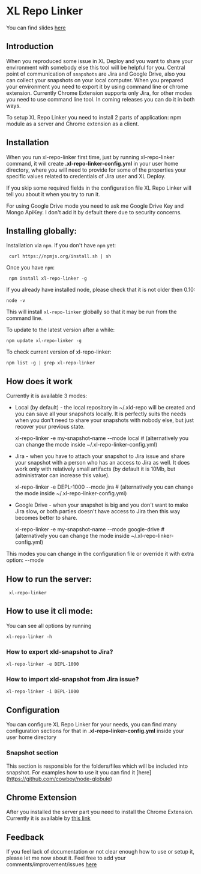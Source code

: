 XL Repo Linker
=======

You can find slides [here](http://slides.com/acierto/xl-repo-linker)

Introduction
------------

When you reproduced some issue in XL Deploy and you want to share your environment with somebody else this tool will 
be helpful for you. Central point of communication of `snapshots` are Jira and Google Drive, also you can collect your 
snapshots on your local computer. When you prepared your environment you need to export it by using command line or 
chrome extension. Currently Chrome Extension supports only Jira, for other modes you need to use command line tool. In
coming releases you can do it in both ways. 
 
To setup XL Repo Linker you need to install 2 parts of application: npm module as a server and Chrome extension as a client. 

Installation
-------------

When you run xl-repo-linker first time, just by running xl-repo-linker command, it will 
create **.xl-repo-linker-config.yml** in your user home directory, where you will need to provide for some of the 
properties your specific values related to credentials of Jira user and XL Deploy.

If you skip some required fields in the configuration file XL Repo Linker will tell you about it when you try to run it. 
 
For using Google Drive mode you need to ask me Google Drive Key and Mongo ApiKey. I don't add it by default there due to 
security concerns. 

## Installing globally:

Installation via `npm`.  If you don't have `npm` yet:

     curl https://npmjs.org/install.sh | sh

Once you have `npm`:

     npm install xl-repo-linker -g
     
If you already have installed node, please check that it is not older then 0.10:
 
    node -v

This will install `xl-repo-linker` globally so that it may be run from the command line.

To update to the latest version after a while:

    npm update xl-repo-linker -g 
    
To check current version of xl-repo-linker:

    npm list -g | grep xl-repo-linker
    
## How does it work

  Currently it is available 3 modes:
     
  * Local (by default) - the local repository in ~/.xld-repo will be created and you can save all your snapshots locally.
  It is perfectly suits the needs when you don't need to share your snapshots with nobody else, but just recover your previous
  state.
  
  
    xl-repo-linker -e my-snapshot-name --mode local # (alternatively you can change the mode inside ~/.xl-repo-linker-config.yml)
  
  * Jira - when you have to attach your snapshot to Jira issue and share your snapshot with a person who has an access to Jira as well.
   It does work only with relatively small artifacts (by default it is 10Mb, but administrator can increase this value).


    xl-repo-linker -e DEPL-1000 --mode jira # (alternatively you can change the mode inside ~/.xl-repo-linker-config.yml)
  
  * Google Drive - when your snapshot is big and you don't want to make Jira slow, or both parties doesn't have access to Jira then 
  this way becomes better to share.


    xl-repo-linker -e my-snapshot-name --mode google-drive # (alternatively you can change the mode inside ~/.xl-repo-linker-config.yml)
  
  This modes you can change in the configuration file or override it with extra option: --mode <mode>

## How to run the server:

     xl-repo-linker
     
## How to use it cli mode:

You can see all options by running

    xl-repo-linker -h
    
### How to export xld-snapshot to Jira?

    xl-repo-linker -e DEPL-1000
    
### How to import xld-snapshot from Jira issue?

    xl-repo-linker -i DEPL-1000
    
## Configuration

You can configure XL Repo Linker for your needs, you can find many configuration sections for that in **.xl-repo-linker-config.yml** inside your user home directory

### Snapshot section
    
This section is responsible for the folders/files which will be included into snapshot. For examples how to use it you can
 find it [here] (https://github.com/cowboy/node-globule)

## Chrome Extension
 
   After you installed the server part you need to install the Chrome Extension. Currently it is available by [this link](https://chrome.google.com/webstore/detail/xl-repo-linker/oocfjdlegoibdjfnpkepjchobpnennjb)
   
## Feedback
 
   If you feel lack of documentation or not clear enough how to use or setup it, please let me now about it. Feel free to add your comments/improvement/issues 
   [here](https://github.com/xebialabs-community/xl-repo-linker/issues)